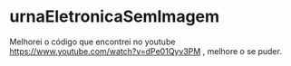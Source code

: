 # urnaEletronicaSemImagem
Melhorei o código que encontrei no youtube
https://www.youtube.com/watch?v=dPe01Qyv3PM
, melhore o se puder.
